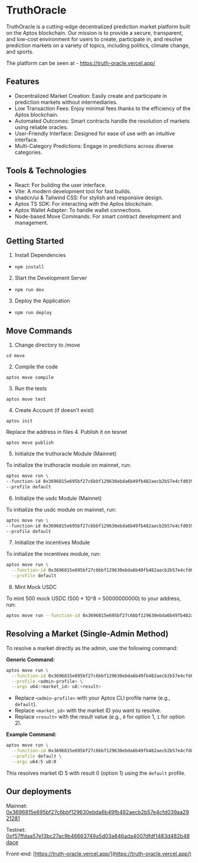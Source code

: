 # TruthOracle
TruthOracle is a cutting-edge decentralized prediction market platform built on the Aptos blockchain. Our mission is to provide a secure, transparent, and low-cost environment for users to create, participate in, and resolve prediction markets on a variety of topics, including politics, climate change, and sports.

The platform can be seen at - https://truth-oracle.vercel.app/

## Features
- Decentralized Market Creation: Easily create and participate in prediction markets without intermediaries.
- Low Transaction Fees: Enjoy minimal fees thanks to the efficiency of the Aptos blockchain.
- Automated Outcomes: Smart contracts handle the resolution of markets using reliable oracles.
- User-Friendly Interface: Designed for ease of use with an intuitive interface.
- Multi-Category Predictions: Engage in predictions across diverse categories.

## Tools & Technologies
- React: For building the user interface.
- Vite: A modern development tool for fast builds.
- shadcn/ui & Tailwind CSS: For stylish and responsive design.
- Aptos TS SDK: For interacting with the Aptos blockchain.
- Aptos Wallet Adapter: To handle wallet connections.
- Node-based Move Commands: For smart contract development and management.

## Getting Started
1. Install Dependencies

- `npm install`

2. Start the Development Server
- `npm run dev`
3. Deploy the Application

- `npm run deploy`

## Move Commands
1. Change directory to /move
```
cd move
```
2. Compile the code
```
aptos move compile
```
3. Run the tests
```
aptos move test
```
4. Create Account (if doesn't exist)
```
aptos init
```
Replace the address in files
4. Publish it on tesnet
```
aptos move publish
```

5. Initialize the truthoracle Module (Mainnet)

To initialize the truthoracle module on mainnet, run:
```sh
aptos move run \
--function-id 0x3696815e695bf27c6bbf129630ebda6b49fb482aecb2b57e4cfd039aa2921281::truthoracle::init_module \
--profile default
```

6. Initialize the usdc Module (Mainnet)

To initialize the usdc module on mainnet, run:
```sh
aptos move run \
--function-id 0x3696815e695bf27c6bbf129630ebda6b49fb482aecb2b57e4cfd039aa2921281::usdc::init_module \
--profile default
```

7. Initialize the incentives Module

To initialize the incentives module, run:
```sh
aptos move run \
  --function-id 0x3696815e695bf27c6bbf129630ebda6b49fb482aecb2b57e4cfd039aa2921281::incentives::initialize \
  --profile default
```

8. Mint Mock USDC

To mint 500 mock USDC (500 * 10^8 = 50000000000) to your address, run:
```sh
aptos move run --function-id 0x3696815e695bf27c6bbf129630ebda6b49fb482aecb2b57e4cfd039aa2921281::usdc::mint --profile default --args address:0x3696815e695bf27c6bbf129630ebda6b49fb482aecb2b57e4cfd039aa2921281 u64:50000000000
```

## Resolving a Market (Single-Admin Method)

To resolve a market directly as the admin, use the following command:

**Generic Command:**
```sh
aptos move run \
  --function-id 0x3696815e695bf27c6bbf129630ebda6b49fb482aecb2b57e4cfd039aa2921281::truthoracle::record_result \
  --profile <admin-profile> \
  --args u64:<market_id> u8:<result>
```
- Replace `<admin-profile>` with your Aptos CLI profile name (e.g., `default`).
- Replace `<market_id>` with the market ID you want to resolve.
- Replace `<result>` with the result value (e.g., `0` for option 1, `1` for option 2).

**Example Command:**
```sh
aptos move run \
  --function-id 0x3696815e695bf27c6bbf129630ebda6b49fb482aecb2b57e4cfd039aa2921281::truthoracle::record_result \
  --profile default \
  --args u64:5 u8:0
```
This resolves market ID 5 with result 0 (option 1) using the `default` profile.

## Our deployments

Mainnet: [0x3696815e695bf27c6bbf129630ebda6b49fb482aecb2b57e4cfd039aa2921281](https://explorer.aptoslabs.com/account/0x3696815e695bf27c6bbf129630ebda6b49fb482aecb2b57e4cfd039aa2921281?network=mainnet)

Testnet: [0xf57ffdaa57e13bc27ac9b46663749a5d03a846ada4007dfdf1483d482b48dace](https://explorer.aptoslabs.com/account/0xf57ffdaa57e13bc27ac9b46663749a5d03a846ada4007dfdf1483d482b48dace?network=testnet)

Front-end: [https://truth-oracle.vercel.app/](https://truth-oracle.vercel.app/)
